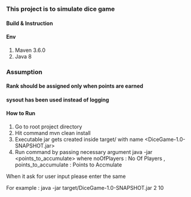 ### This project is to simulate dice game

#### Build & Instruction

#### Env
1. Maven 3.6.0
2. Java 8


### Assumption
#### Rank should be assigned only when points are earned
#### sysout has been used instead of logging


#### How to Run
1. Go to root project directory
2. Hit command mvn clean install 
3. Executable jar gets created inside target/ with name <DiceGame-1.0-SNAPSHOT.jar>
4. Run command by passing necessary argument 
java -jar <jarfileName> <noOfPlayers> <points_to_accumulate>
where 
noOfPlayers : No Of Players ,
points_to_accumulate : Points to Accmulate

When it ask for user input please enter the same

For example : 
java -jar target/DiceGame-1.0-SNAPSHOT.jar 2 10
